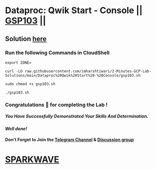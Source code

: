 # Dataproc: Qwik Start - Console || [GSP103](https://www.cloudskillsboost.google/focuses/586?parent=catalog) ||

## Solution [here](https://youtu.be/GOAXZc8Ve58)

### Run the following Commands in CloudShell

```
export ZONE=
```
```
curl -LO raw.githubusercontent.com/imharshtiwari/2-Minutes-GCP-Lab-Solutions/main/Dataproc%20Qwik%20Start%20-%20Console/gsp103.sh

sudo chmod +x gsp103.sh

./gsp103.sh
```

### Congratulations 🎉 for completing the Lab !

##### *You Have Successfully Demonstrated Your Skills And Determination.*

#### *Well done!*

#### Don't Forget to Join the [Telegram Channel](https://t.me/sparkwave.01) & [Discussion group](https://t.me/sparkwave.01chats)

# [SPARKWAVE](https://www.youtube.com/@sparkwave.01)
